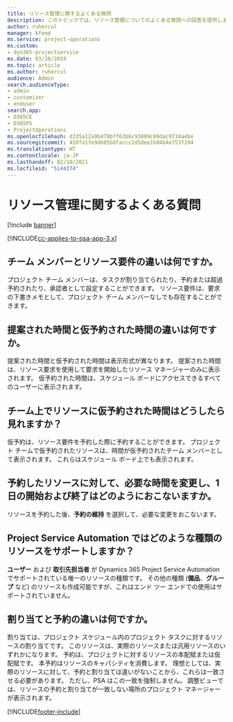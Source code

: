 ```yaml
---
title: リソース管理に関するよくある質問
description: このトピックでは、リソース管理についてのよくある質問への回答を提供します。
author: ruhercul
manager: kfend
ms.service: project-operations
ms.custom:
- dyn365-projectservice
ms.date: 03/28/2019
ms.topic: article
ms.author: ruhercul
audience: Admin
search.audienceType:
- admin
- customizer
- enduser
search.app:
- D365CE
- D365PS
- ProjectOperations
ms.openlocfilehash: d335a12a9b478bff63b6c93809c89dac9718a4be
ms.sourcegitcommit: 418fa1fe9d605b8faccc2d5dee1b04b4e753f194
ms.translationtype: HT
ms.contentlocale: ja-JP
ms.lasthandoff: 02/10/2021
ms.locfileid: "5144374"
---
```

# <a name="resource-management-faq"></a>リソース管理に関するよくある質問

[!include [banner](../includes/psa-now-project-operations.md)]

[!INCLUDE[cc-applies-to-psa-app-3.x](../includes/cc-applies-to-psa-app-3x.md)]

## <a name="what-is-the-difference-between-a-team-member-and-a-resource-requirement"></a>チーム メンバーとリソース要件の違いは何ですか。

プロジェクト チーム メンバーは、タスクが割り当てられたり、予約または超過予約されたり、承認者として設定することができます。 リソース要件は、要求の下書きメモとして、プロジェクト チーム メンバーなしでも存在することができます。 

## <a name="what-is-the-difference-between-proposed-and-soft-booked-hours"></a>提案された時間と仮予約された時間の違いは何ですか。

提案された時間と仮予約された時間は表示形式が異なります。 提案された時間は、リソース要求を使用して要求を開始したリソース マネージャーのみに表示されます。 仮予約された時間は、スケジュール ボードにアクセスできるすべてのユーザーに表示されます。

## <a name="how-can-i-see-the-soft-booked-hours-for-resources-on-a-team"></a>チーム上でリソースに仮予約された時間はどうしたら見れますか？

仮予約は、リソース要件を予約した際に予約することができます。 プロジェクト チームで仮予約されたリソースは、時間が仮予約されたチーム メンバーとして表示されます。 これらはスケジュール ボード上でも表示されます。

## <a name="how-do-i-change-the-required-hours-and-the-start-and-end-dates-for-a-resource-generic-or-named-that-i-booked"></a>予約したリソースに対して、必要な時間を変更し、1 日の開始および終了はどのようにおこないますか。

リソースを予約した後、**予約の維持** を選択して、必要な変更をおこないます。

## <a name="what-resources-types-does-project-service-automation-support"></a>Project Service Automation ではどのような種類のリソースをサポートしますか？

**ユーザー** および **取引先担当者** が Dynamics 365 Project Service Automation でサポートされている唯一のリソースの種類です。 その他の種類 (**備品**、**グループ** など) のリソースも作成可能ですが、これはエンド ツー エンドでの使用はサポートされていません。

## <a name="what-is-the-difference-between-an-assignment-and-a-booking"></a>割り当てと予約の違いは何ですか。

割り当ては、プロジェクト スケジュール内のプロジェクト タスクに対するリソースの割り当てです。 このリソースは、実際のリソースまたは汎用リソースのいずれかになります。 予約は、プロジェクトに対するリソースの本配賦または仮配賦です。 本予約はリソースのキャパシティを消費します。 理想としては、実際のリソースに対して、予約と割り当ては違いがないことから、これらは一致させる必要があります。 ただし、PSA はこの一致を強制しません。 調整ビューでは、リソースの予約と割り当てが一致しない場所のプロジェクト マネージャーが表示されます。


[!INCLUDE[footer-include](../includes/footer-banner.md)]